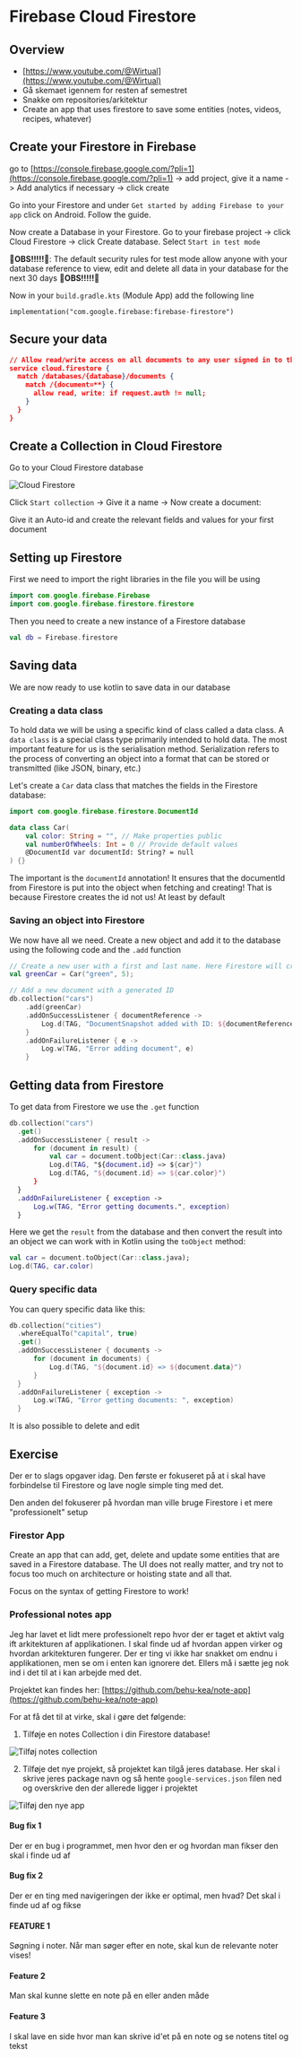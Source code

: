 # Firebase Cloud Firestore



## Overview

- [https://www.youtube.com/@Wirtual](https://www.youtube.com/@Wirtual)
- Gå skemaet igennem for resten af semestret
- Snakke om repositories/arkitektur
- Create an app that uses firestore to save some entities (notes, videos, recipes, whatever)



## Create your Firestore in Firebase

go to [https://console.firebase.google.com/?pli=1](https://console.firebase.google.com/?pli=1) -> add project, give it a name -> Add analytics if necessary -> click create



Go into your Firestore and under `Get started by adding Firebase to your app` click on Android. Follow the guide. 



Now create a Database in your Firestore. Go to your firebase project -> click Cloud Firestore -> click Create database. Select `Start in test mode`

**🚨OBS!!!!!🚨**: The default security rules for test mode allow anyone with your database reference to view, edit and delete all data in your database for the  next 30 days **🚨OBS!!!!!🚨**

Now in your `build.gradle.kts` (Module App) add the following line

```
implementation("com.google.firebase:firebase-firestore")
```



## Secure your data

```json
// Allow read/write access on all documents to any user signed in to the application
service cloud.firestore {
  match /databases/{database}/documents {
    match /{document=**} {
      allow read, write: if request.auth != null;
    }
  }
}
```



## Create a Collection in Cloud Firestore

Go to your Cloud Firestore database

![Cloud Firestore](assets/CleanShot-2024-02-02-at-12.11.58.png)

Click `Start collection` -> Give it a name -> Now create a document:

Give it an Auto-id and create the relevant fields and values for your first document





## Setting up Firestore

First we need to import the right libraries in the file you will be using

```kotlin
import com.google.firebase.Firebase
import com.google.firebase.firestore.firestore
```



Then you need to create a new instance of a Firestore database

```kotlin
val db = Firebase.firestore
```



## Saving data

We are now ready to use kotlin to save data in our database



### Creating a data class

To hold data we will be using a specific kind of class called a data class. A `data class` is a special class type primarily intended to hold data. The most important feature for us is the serialisation method. Serialization refers to the process of converting an object into a  format that can be stored or transmitted (like JSON, binary, etc.)

Let's create a `Car` data class that matches the fields in the Firestore database:

```kotlin
import com.google.firebase.firestore.DocumentId

data class Car(
    val color: String = "", // Make properties public
    val numberOfWheels: Int = 0 // Provide default values
  	@DocumentId var documentId: String? = null
) {}
```

The important is the `documentId` annotation! It ensures that the documentId from Firestore is put into the object when fetching and creating! That is because Firestore creates the id not us! At least by default



### Saving an object into Firestore

We now have all we need. Create a new object and add it to the database using the following code and the `.add` function

```kotlin
// Create a new user with a first and last name. Here Firestore will create a DocumentId but we dont need to add it when creating an object
val greenCar = Car("green", 5);

// Add a new document with a generated ID
db.collection("cars")
    .add(greenCar)
    .addOnSuccessListener { documentReference ->
        Log.d(TAG, "DocumentSnapshot added with ID: ${documentReference}")
    }
    .addOnFailureListener { e ->
        Log.w(TAG, "Error adding document", e)
    }
```



## Getting data from Firestore

To get data from Firestore we use the `.get` function

```kotlin
db.collection("cars")
  .get()
  .addOnSuccessListener { result ->
      for (document in result) {
          val car = document.toObject(Car::class.java)
          Log.d(TAG, "${document.id} => ${car}")
          Log.d(TAG, "${document.id} => ${car.color}")
      }
  }
  .addOnFailureListener { exception ->
      Log.w(TAG, "Error getting documents.", exception)
  }
```

Here we get the `result` from the database and then convert the result into an object we can work with in Kotlin using the `toObject` method: 

```kotlin
val car = document.toObject(Car::class.java);
Log.d(TAG, car.color)
```



 ### Query specific data

You can query specific data like this:

```kotlin
db.collection("cities")
  .whereEqualTo("capital", true)
  .get()
  .addOnSuccessListener { documents ->
      for (document in documents) {
          Log.d(TAG, "${document.id} => ${document.data}")
      }
  }
  .addOnFailureListener { exception ->
      Log.w(TAG, "Error getting documents: ", exception)
  }
```



It is also possible to delete and edit



## Exercise

Der er to slags opgaver idag. Den første er fokuseret på at i skal have forbindelse til Firestore og lave nogle simple ting med det. 

Den anden del fokuserer på hvordan man ville bruge Firestore i et mere "professionelt" setup



### Firestor App

Create an app that can add, get, delete and update some entities that are saved in a Firestore database. The UI does not really matter, and try not to focus too much on architecture or hoisting state and all that. 



Focus on the syntax of getting Firestore to work!



### Professional notes app

Jeg har lavet et lidt mere professionelt repo hvor der er taget et aktivt valg ift arkitekturen af applikationen. I skal finde ud af hvordan appen virker og hvordan arkitekturen fungerer. Der er ting vi ikke har snakket om endnu i applikationen, men se om i enten kan ignorere det. Ellers må i sætte jeg nok ind i det til at i kan arbejde med det.

Projektet kan findes her: [https://github.com/behu-kea/note-app](https://github.com/behu-kea/note-app)

For at få det til at virke, skal i gøre det følgende:

1. Tilføje en notes Collection i din Firestore database! 

![Tilføj notes collection](assets/CleanShot-2024-03-18-at-10.19.41.png)





2. Tilføje det nye projekt, så projektet kan tilgå jeres database. Her skal i skrive jeres package navn og så hente `google-services.json` filen ned og overskrive den der allerede ligger i projektet



![Tilføj den nye app](assets/CleanShot-2024-03-18-at-10.19.08.png)





#### Bug fix 1

Der er en bug i programmet, men hvor den er og hvordan man fikser den skal i finde ud af



#### Bug fix 2

Der er en ting med navigeringen der ikke er optimal, men hvad? Det skal i finde ud af og fikse



#### FEATURE 1

Søgning i noter. Når man søger efter en note, skal kun de relevante noter vises!



#### Feature 2

Man skal kunne slette en note på en eller anden måde



#### Feature 3

I skal lave en side hvor man kan skrive id'et på en note og se notens titel og tekst







